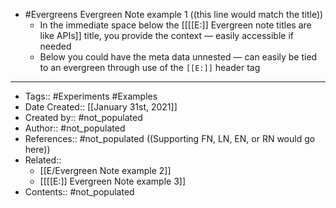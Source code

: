 - #Evergreens Evergreen Note example 1 ((this line would match the title))
    - In the immediate space below the [[[[E:]] Evergreen note titles are like APIs]] title, you provide the context — easily accessible if needed
    - Below you could have the meta data unnested — can easily be tied to an evergreen through use of the `[[E:]]` header tag
- ---
- Tags:: #Experiments #Examples
- Date Created:: [[January 31st, 2021]]
- Created by:: #not_populated
- Author:: #not_populated
- References:: #not_populated ((Supporting FN, LN, EN, or RN would go here))
- Related:: 
    - [[E/Evergreen Note example 2]] 
    - [[[[E:]] Evergreen Note example 3]]
- Contents:: #not_populated
